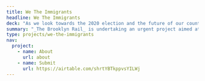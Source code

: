 ```yaml
---
title: We The Immigrants
headline: We The Immigrants
deck: "As we look towards the 2020 election and the future of our country, [_The Brooklyn Rail_](http://brooklynrail.org/) is undertaking an urgent project aimed at elevating immigration in communities across America and the role it plays in shaping democracy and the innovative, cultural fabric of society."
summary: "_The Brooklyn Rail_ is undertaking an urgent project aimed at emphasizing immigration and its prevalence in various communities across America."
type: projects/we-the-immigrants
nav:
  project:
    - name: About
      url: about
    - name: Submit
      url: https://airtable.com/shrtYBTkppvsYILWj
---
```

